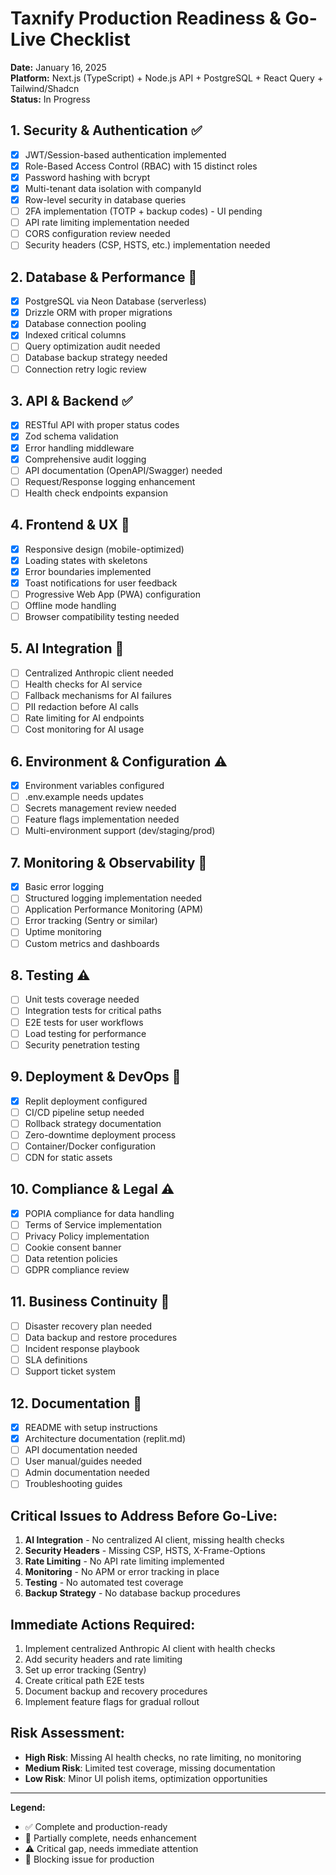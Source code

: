 # Taxnify Production Readiness & Go-Live Checklist
**Date:** January 16, 2025  
**Platform:** Next.js (TypeScript) + Node.js API + PostgreSQL + React Query + Tailwind/Shadcn  
**Status:** In Progress

## 1. Security & Authentication ✅
- [x] JWT/Session-based authentication implemented
- [x] Role-Based Access Control (RBAC) with 15 distinct roles
- [x] Password hashing with bcrypt
- [x] Multi-tenant data isolation with companyId
- [x] Row-level security in database queries
- [ ] 2FA implementation (TOTP + backup codes) - UI pending
- [ ] API rate limiting implementation needed
- [ ] CORS configuration review needed
- [ ] Security headers (CSP, HSTS, etc.) implementation needed

## 2. Database & Performance 🔄
- [x] PostgreSQL via Neon Database (serverless)
- [x] Drizzle ORM with proper migrations
- [x] Database connection pooling
- [x] Indexed critical columns
- [ ] Query optimization audit needed
- [ ] Database backup strategy needed
- [ ] Connection retry logic review

## 3. API & Backend ✅
- [x] RESTful API with proper status codes
- [x] Zod schema validation
- [x] Error handling middleware
- [x] Comprehensive audit logging
- [ ] API documentation (OpenAPI/Swagger) needed
- [ ] Request/Response logging enhancement
- [ ] Health check endpoints expansion

## 4. Frontend & UX 🔄
- [x] Responsive design (mobile-optimized)
- [x] Loading states with skeletons
- [x] Error boundaries implemented
- [x] Toast notifications for user feedback
- [ ] Progressive Web App (PWA) configuration
- [ ] Offline mode handling
- [ ] Browser compatibility testing needed

## 5. AI Integration 🚨
- [ ] Centralized Anthropic client needed
- [ ] Health checks for AI service
- [ ] Fallback mechanisms for AI failures
- [ ] PII redaction before AI calls
- [ ] Rate limiting for AI endpoints
- [ ] Cost monitoring for AI usage

## 6. Environment & Configuration ⚠️
- [x] Environment variables configured
- [ ] .env.example needs updates
- [ ] Secrets management review needed
- [ ] Feature flags implementation needed
- [ ] Multi-environment support (dev/staging/prod)

## 7. Monitoring & Observability 🚨
- [x] Basic error logging
- [ ] Structured logging implementation needed
- [ ] Application Performance Monitoring (APM)
- [ ] Error tracking (Sentry or similar)
- [ ] Uptime monitoring
- [ ] Custom metrics and dashboards

## 8. Testing ⚠️
- [ ] Unit tests coverage needed
- [ ] Integration tests for critical paths
- [ ] E2E tests for user workflows
- [ ] Load testing for performance
- [ ] Security penetration testing

## 9. Deployment & DevOps 🔄
- [x] Replit deployment configured
- [ ] CI/CD pipeline setup needed
- [ ] Rollback strategy documentation
- [ ] Zero-downtime deployment process
- [ ] Container/Docker configuration
- [ ] CDN for static assets

## 10. Compliance & Legal ⚠️
- [x] POPIA compliance for data handling
- [ ] Terms of Service implementation
- [ ] Privacy Policy implementation
- [ ] Cookie consent banner
- [ ] Data retention policies
- [ ] GDPR compliance review

## 11. Business Continuity 🚨
- [ ] Disaster recovery plan needed
- [ ] Data backup and restore procedures
- [ ] Incident response playbook
- [ ] SLA definitions
- [ ] Support ticket system

## 12. Documentation 🔄
- [x] README with setup instructions
- [x] Architecture documentation (replit.md)
- [ ] API documentation needed
- [ ] User manual/guides needed
- [ ] Admin documentation needed
- [ ] Troubleshooting guides

## Critical Issues to Address Before Go-Live:
1. **AI Integration** - No centralized AI client, missing health checks
2. **Security Headers** - Missing CSP, HSTS, X-Frame-Options
3. **Rate Limiting** - No API rate limiting implemented
4. **Monitoring** - No APM or error tracking in place
5. **Testing** - No automated test coverage
6. **Backup Strategy** - No database backup procedures

## Immediate Actions Required:
1. Implement centralized Anthropic AI client with health checks
2. Add security headers and rate limiting
3. Set up error tracking (Sentry)
4. Create critical path E2E tests
5. Document backup and recovery procedures
6. Implement feature flags for gradual rollout

## Risk Assessment:
- **High Risk**: Missing AI health checks, no rate limiting, no monitoring
- **Medium Risk**: Limited test coverage, missing documentation
- **Low Risk**: Minor UI polish items, optimization opportunities

---
**Legend:**
- ✅ Complete and production-ready
- 🔄 Partially complete, needs enhancement
- ⚠️ Critical gap, needs immediate attention
- 🚨 Blocking issue for production
